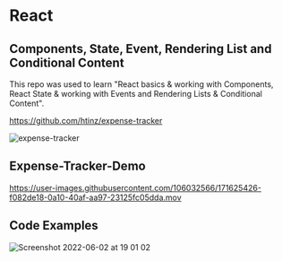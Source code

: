 # React

## Components, State, Event, Rendering List and Conditional Content

This repo was used to learn "React basics & working with Components, React State & working with Events and Rendering Lists & Conditional Content".

https://github.com/htinz/expense-tracker

![expense-tracker](https://user-images.githubusercontent.com/106032566/171224101-7f0b8e31-53b9-4826-82a4-0b7e8a8427a7.png)

## Expense-Tracker-Demo

https://user-images.githubusercontent.com/106032566/171625426-f082de18-0a10-40af-aa97-23125fc05dda.mov

## Code Examples

![Screenshot 2022-06-02 at 19 01 02](https://user-images.githubusercontent.com/106032566/171696695-4799ce2f-b367-4020-a3d2-80b9a0a8e200.png)
<br/>


